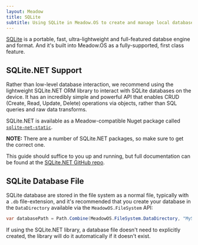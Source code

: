 ```yaml
---
layout: Meadow
title: SQLite
subtitle: Using SQLite in Meadow.OS to create and manage local databases.
---
```


[SQLite](https://www.sqlite.org/) is a portable, fast, ultra-lightweight and full-featured databse engine and format. And it's built into Meadow.OS as a fully-supported, first class feature.

## SQLite.NET Support

Rather than low-level database interaction, we recommend using the lightweight SQLite.NET ORM library to interact with SQLite databases on the device. It has an incredibly simple and powerful API that enables CRUD (Create, Read, Update, Delete) operations via objects, rather than SQL queries and raw data transforms.

SQLite.NET is available as a Meadow-compatible Nuget package called [`sqlite-net-static`](https://www.nuget.org/packages/sqlite-net-static). 

**NOTE:** There are a number of SQLite.NET packages, so make sure to get the correct one.

This guide should suffice to you up and running, but full documentation can be found at the [SQLite.NET GitHub repo](https://github.com/praeclarum/sqlite-net).

## SQLite Database File

SQLite database are stored in the file system as a normal file, typically with a `.db` file-extension, and it's recommended that you create your database in the `DataDirectory` available via the `MeadowOS.FileSystem` API:

```csharp
var databasePath = Path.Combine(MeadowOS.FileSystem.DataDirectory, "MySqliteDatabase.db");
```

If using the SQLite.NET library, a database file doesn't need to explicitly created, the library will do it automatically if it doesn't exist. 